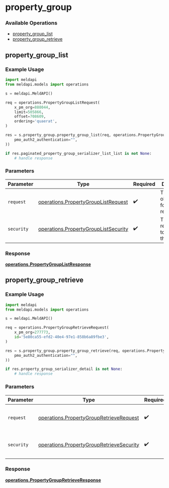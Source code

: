 # property_group

### Available Operations

* [property_group_list](#property_group_list)
* [property_group_retrieve](#property_group_retrieve)

## property_group_list

### Example Usage

```python
import meldapi
from meldapi.models import operations

s = meldapi.MeldAPI()

req = operations.PropertyGroupListRequest(
    x_pm_org=888044,
    limit=505866,
    offset=708609,
    ordering='quaerat',
)

res = s.property_group.property_group_list(req, operations.PropertyGroupListSecurity(
    pmo_auth2_authentication="",
))

if res.paginated_property_group_serializer_list_list is not None:
    # handle response
```

### Parameters

| Parameter                                                                                    | Type                                                                                         | Required                                                                                     | Description                                                                                  |
| -------------------------------------------------------------------------------------------- | -------------------------------------------------------------------------------------------- | -------------------------------------------------------------------------------------------- | -------------------------------------------------------------------------------------------- |
| `request`                                                                                    | [operations.PropertyGroupListRequest](../../models/operations/propertygrouplistrequest.md)   | :heavy_check_mark:                                                                           | The request object to use for the request.                                                   |
| `security`                                                                                   | [operations.PropertyGroupListSecurity](../../models/operations/propertygrouplistsecurity.md) | :heavy_check_mark:                                                                           | The security requirements to use for the request.                                            |


### Response

**[operations.PropertyGroupListResponse](../../models/operations/propertygrouplistresponse.md)**


## property_group_retrieve

### Example Usage

```python
import meldapi
from meldapi.models import operations

s = meldapi.MeldAPI()

req = operations.PropertyGroupRetrieveRequest(
    x_pm_org=277773,
    id='5e80ca55-efd2-40e4-97e1-858b6a89fbe3',
)

res = s.property_group.property_group_retrieve(req, operations.PropertyGroupRetrieveSecurity(
    pmo_auth2_authentication="",
))

if res.property_group_serializer_detail is not None:
    # handle response
```

### Parameters

| Parameter                                                                                            | Type                                                                                                 | Required                                                                                             | Description                                                                                          |
| ---------------------------------------------------------------------------------------------------- | ---------------------------------------------------------------------------------------------------- | ---------------------------------------------------------------------------------------------------- | ---------------------------------------------------------------------------------------------------- |
| `request`                                                                                            | [operations.PropertyGroupRetrieveRequest](../../models/operations/propertygroupretrieverequest.md)   | :heavy_check_mark:                                                                                   | The request object to use for the request.                                                           |
| `security`                                                                                           | [operations.PropertyGroupRetrieveSecurity](../../models/operations/propertygroupretrievesecurity.md) | :heavy_check_mark:                                                                                   | The security requirements to use for the request.                                                    |


### Response

**[operations.PropertyGroupRetrieveResponse](../../models/operations/propertygroupretrieveresponse.md)**

